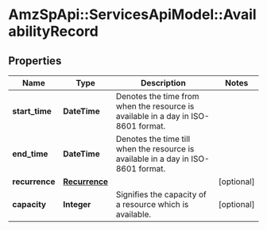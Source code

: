 # AmzSpApi::ServicesApiModel::AvailabilityRecord

## Properties
Name | Type | Description | Notes
------------ | ------------- | ------------- | -------------
**start_time** | **DateTime** | Denotes the time from when the resource is available in a day in ISO-8601 format. | 
**end_time** | **DateTime** | Denotes the time till when the resource is available in a day in ISO-8601 format. | 
**recurrence** | [**Recurrence**](Recurrence.md) |  | [optional] 
**capacity** | **Integer** | Signifies the capacity of a resource which is available. | [optional] 

